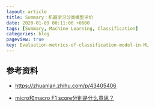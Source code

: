 ```yaml
---
layout: article
title: Summary：机器学习分类模型评价
date: 2020-01-09 00:11:00 +0800
tags: [Summary, Machine Learning, Classification]
categories: blog
pageview: true
key: Evaluation-metrics-of-classification-model-in-ML
---
```






## 参考资料

- https://zhuanlan.zhihu.com/p/43405406

- [micro和macro F1 score分别是什么意思？](http://sofasofa.io/forum_main_post.php?postid=1001112)

